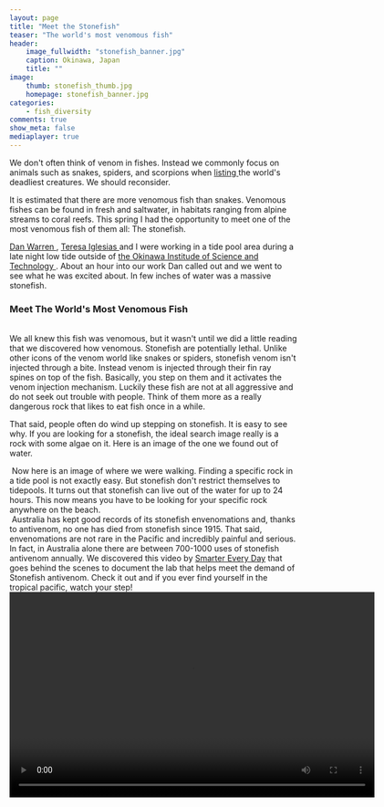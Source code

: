 ```yaml
---
layout: page
title: "Meet the Stonefish"
teaser: "The world's most venomous fish"
header:
    image_fullwidth: "stonefish_banner.jpg"
    caption: Okinawa, Japan
    title: ""
image:
    thumb: stonefish_thumb.jpg
    homepage: stonefish_banner.jpg
categories:
    - fish_diversity
comments: true
show_meta: false
mediaplayer: true
---
```

 
We don't often think of venom in fishes. Instead we commonly focus on animals such as snakes, spiders, and scorpions when <a href='http://www.bbc.com/earth/story/20151022-one-animal-is-more-venomous-than-any-other'>listing </a>the world's deadliest creatures. We should reconsider.
<br>

It is estimated that there are more venomous fish than snakes. Venomous fishes can be found in fresh and saltwater, in habitats ranging from alpine streams to coral reefs. This spring I had the opportunity to meet one of the most venomous fish of them all: The stonefish.
<br>

<a href='https://danlwarren.wordpress.com/'>Dan Warren </a>, <a href='https://www.researchgate.net/profile/Teresa_Iglesias'>Teresa Iglesias </a> and I were working in a tide pool area during a late night low tide outside of <a href='http://http://www.oist.jp/'>the Okinawa Institude of Science and Technology </a>. About an hour into our work Dan called out and we went to see what he was excited about. In few inches of water was a massive stonefish.

<h3> Meet The World's Most Venomous Fish </h3>

<br> We all knew this fish was venomous, but it wasn't until we did a little reading that we discovered how venomous. Stonefish are potentially lethal. Unlike other icons of the venom world like snakes or spiders, stonefish venom isn't injected through a bite. Instead venom is injected through their fin ray spines on top of the fish. Basically, you step on them and it activates the venom injection mechanism. Luckily these fish are not at all aggressive and do not seek out trouble with people. Think of them more as a really dangerous rock that likes to eat fish once in a while. 
<br> 

That said, people often do wind up stepping on stonefish. It is easy to see why. If you are looking for a stonefish, the ideal search image really is a rock with some algae on it. Here is an image of the one we found out of water.
<br>

<img  class="b30" src="http://carolinafishes.github.io/images/stonefish2.jpg" alt=""> 
Now here is an image of where we were walking. 
Finding a specific rock in a tide pool is not exactly easy. But stonefish don't restrict themselves to tidepools. It turns out that stonefish can live out of the water for up to 24 hours. This now means you have to be looking for your specific rock anywhere on the beach.
<br>

<img  class="b30" src="http://carolinafishes.github.io/images/stonfish_habitat.jpg" alt=""> 
Australia has kept good records of its stonefish envenomations and, thanks to antivenom, no one has died from stonefish since 1915. That said, envenomations are not rare in the Pacific and incredibly painful and serious. In fact, in Australia alone there are between 700-1000 uses of stonefish antivenom annually. We discovered this video by <a href='https://www.smartereveryday.com'> Smarter Every Day</a> that goes behind the scenes to document the lab that helps meet the demand of Stonefish antivenom. Check it out and if you ever find yourself in the tropical pacific, watch your step! 

<br>

<video id="player1" controls="controls" width="640" height="360">
<source src="http://www.youtube.com/watch?v=I8yJkIuvPvM" type="video/youtube" />
</video>



